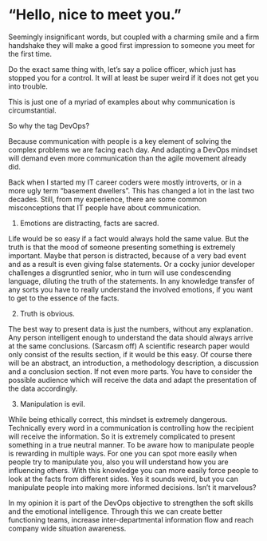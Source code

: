 # “Hello, nice to meet you.”

Seemingly insignificant words, but coupled with a charming smile and a firm handshake they will make a good first impression to someone you meet for the first time.

Do the exact same thing with, let’s say a police officer, which just has stopped you for a control. It will at least be super weird if it does not get you into trouble.

This is just one of a myriad of examples about why communication is circumstantial.

So why the tag DevOps?

Because communication with people is a key element of solving the complex problems we are facing each day. And adapting a DevOps mindset will demand even more communication than the agile movement already did.

Back when I started my IT career coders were mostly introverts, or in a more ugly term “basement dwellers”. This has changed a lot in the last two decades. Still, from my experience, there are some common misconceptions that IT people have about communication.



1) Emotions are distracting, facts are sacred.

Life would be so easy if a fact would always hold the same value. But the truth is that the mood of someone presenting something is extremely important. Maybe that person is distracted, because of a very bad event and as a result is even giving false statements. Or a cocky junior developer challenges a disgruntled senior, who in turn will use condescending language, diluting the truth of the statements. In any knowledge transfer of any sorts you have to really understand the involved emotions, if you want to get to the essence of the facts.



2) Truth is obvious.

The best way to present data is just the numbers, without any explanation. Any person intelligent enough to understand the data should always arrive at the same conclusions. (Sarcasm off) A scientific research paper would only consist of the results section, if it would be this easy. Of course there will be an abstract, an introduction, a methodology description, a discussion and a conclusion section. If not even more parts. You have to consider the possible audience which will receive the data and adapt the presentation of the data accordingly.



3) Manipulation is evil.

While being ethically correct, this mindset is extremely dangerous. Technically every word in a communication is controlling how the recipient will receive the information. So it is extremely complicated to present something in a true neutral manner. To be aware how to manipulate people is rewarding in multiple ways. For one you can spot more easily when people try to manipulate you, also you will understand how you are influencing others. With this knowledge you can more easily force people to look at the facts from different sides. Yes it sounds weird, but you can manipulate people into making more informed decisions. Isn’t it marvelous?



In my opinion it is part of the DevOps objective to strengthen the soft skills and the emotional intelligence. Through this we can create better functioning teams, increase inter-departmental information flow and reach company wide situation awareness.
